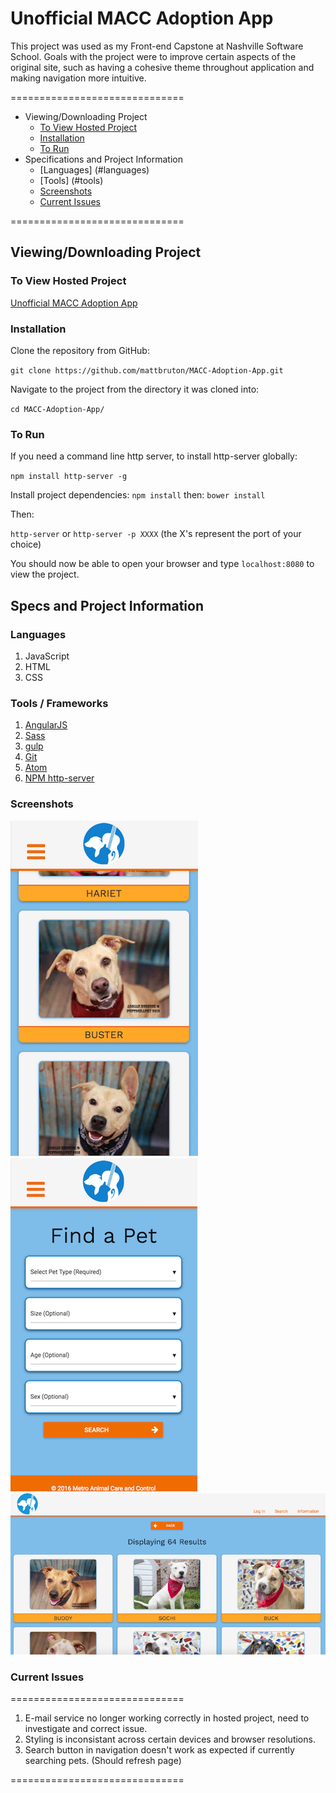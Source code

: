 # Unofficial MACC Adoption App

This project was used as my Front-end Capstone at Nashville Software School. Goals with the project were to improve certain aspects of the original site, such as having a cohesive theme throughout application and making navigation more intuitive.

==============================

- Viewing/Downloading Project
    - [To View Hosted Project](#to-view-hosted-project)
    - [Installation](#installation)
    - [To Run](#torun)
- Specifications and Project Information
    - [Languages] (#languages)
    - [Tools] (#tools)
    - [Screenshots](#screenshots)
    - [Current Issues](#current-issues)

==============================

## Viewing/Downloading Project

### To View Hosted Project

[Unofficial MACC Adoption App](https://mb-nss-exercises.firebaseapp.com/MACC/)

### Installation

Clone the repository from GitHub:

`git clone https://github.com/mattbruton/MACC-Adoption-App.git`

Navigate to the project from the directory it was cloned into:

`cd MACC-Adoption-App/`

### To Run

If you need a command line http server, to install http-server globally:

`npm install http-server -g`

Install project dependencies:
`npm install` 
then:
`bower install`

Then:

`http-server` or `http-server -p XXXX` (the X's represent the port of your choice)

You should now be able to open your browser and type `localhost:8080` to view the project.

## Specs and Project Information

### Languages

1. JavaScript
1. HTML
1. CSS

### Tools / Frameworks

1. [AngularJS](https://angularjs.org/)
1. [Sass](http://sass-lang.com/)
1. [gulp](http://gulpjs.com/)
1. [Git](https://git-scm.com/)
1. [Atom](https://atom.io/)
1. [NPM http-server](https://www.npmjs.com/package/http-server)

### Screenshots

![Pet Results Mobile View](https://raw.githubusercontent.com/mattbruton/MACC-Adoption-App/master/img/petresult-mobile-ss.png)
![Pet Search Mobile View](https://raw.githubusercontent.com/mattbruton/MACC-Adoption-App/master/img/petsearch-mobile-ss.png)
![Pet Results Browser View](https://raw.githubusercontent.com/mattbruton/MACC-Adoption-App/master/img/browser-search-result.png)

### Current Issues

==============================

1. E-mail service no longer working correctly in hosted project, need to investigate and correct issue.
1. Styling is inconsistant across certain devices and browser resolutions.
1. Search button in navigation doesn't work as expected if currently searching pets. (Should refresh page)

==============================
